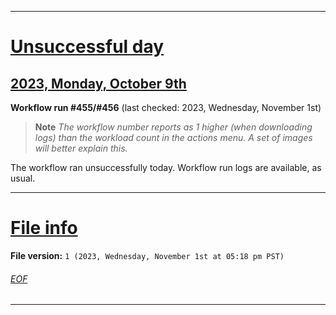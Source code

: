 
***

# [Unsuccessful day](#Unsuccessful-day)

## [2023, Monday, October 9th](#2023-Monday-October-9th)

**Workflow run #455/#456** (last checked: 2023, Wednesday, November 1st)

> **Note** _The workflow number reports as 1 higher (when downloading logs) than the workload count in the actions menu. A set of images will better explain this._

The workflow ran unsuccessfully today. Workflow run logs are available, as usual.

***

# [File info](#File-info)

**File version:** `1 (2023, Wednesday, November 1st at 05:18 pm PST)`

###### [EOF](#EOF)

***
